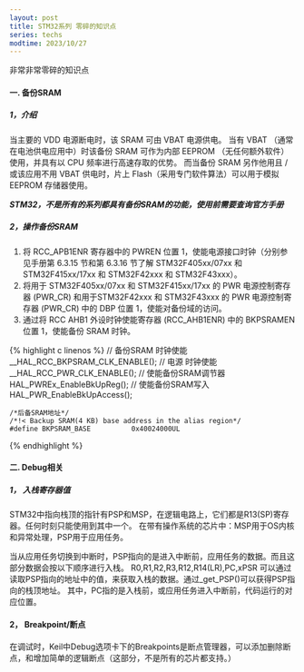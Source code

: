 ```yaml
---
layout: post
title: STM32系列 零碎的知识点
series: techs
modtime: 2023/10/27
---
```


非常非常零碎的知识点

#### 一. 备份SRAM

##### 1，介绍

当主要的 VDD 电源断电时，该 SRAM 可由 VBAT 电源供电。
当有 VBAT （通常在电池供电应用中）时该备份 SRAM 可作为内部 EEPROM （无任何额外软件）使用，并具有以 CPU 频率进行高速存取的优势。
而当备份 SRAM 另作他用且 / 或该应用不用 VBAT 供电时，片上 Flash（采用专门软件算法）可以用于模拟 EEPROM 存储器使用。

***STM32，不是所有的系列都具有备份SRAM的功能，使用前需要查询官方手册***

##### 2，操作备份SRAM

1. 将 RCC_APB1ENR 寄存器中的 PWREN 位置 1，使能电源接口时钟（分别参见手册第 6.3.15 节和第 6.3.16 节了解 STM32F405xx/07xx 和 STM32F415xx/17xx 和 STM32F42xxx 和 STM32F43xxx）。
2. 将用于 STM32F405xx/07xx 和 STM32F415xx/17xx 的 PWR 电源控制寄存器 (PWR_CR) 和用于STM32F42xxx 和 STM32F43xxx 的 PWR 电源控制寄存器 (PWR_CR) 中的 DBP 位置 1，使能对备份域的访问。
3. 通过将 RCC AHB1 外设时钟使能寄存器 (RCC_AHB1ENR) 中的 BKPSRAMEN 位置 1，使能备份 SRAM 时钟。

{% highlight c linenos %}
    // 备份SRAM 时钟使能
    __HAL_RCC_BKPSRAM_CLK_ENABLE();
    // 电源 时钟使能
    __HAL_RCC_PWR_CLK_ENABLE();
    // 使能备份SRAM调节器
    HAL_PWREx_EnableBkUpReg();
    // 使能备份SRAM写入
    HAL_PWR_EnableBkUpAccess();

    /*后备SRAM地址*/  
    /*!< Backup SRAM(4 KB) base address in the alias region*/
    #define BKPSRAM_BASE          0x40024000UL
{% endhighlight %}

#### 二. Debug相关

##### 1， 入栈寄存器值

STM32中指向栈顶的指针有PSP和MSP，在逻辑电路上，它们都是R13(SP)寄存器。任何时刻只能使用到其中一个。
在带有操作系统的芯片中：MSP用于OS内核和异常处理，PSP用于应用任务。

当从应用任务切换到中断时，PSP指向的是进入中断前，应用任务的数据。而且这部分数据会按以下顺序进行入栈。
R0,R1,R2,R3,R12,R14(LR),PC,xPSR
可以通过读取PSP指向的地址中的值，来获取入栈的数据。通过_get_PSP()可以获得PSP指向的栈顶地址。
其中，PC指的是入栈前，或应用任务进入中断前，代码运行的对应位置。

#### 2， Breakpoint/断点

在调试时，Keil中Debug选项卡下的Breakpoints是断点管理器，可以添加删除断点，和增加简单的逻辑断点（这部分，不是所有的芯片都支持。）


